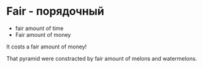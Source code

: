 # Fair - порядочный




- fair amount of time
- Fair amount of money

It costs a fair amount of money!

That pyramid were constracted by fair amount of melons and watermelons.